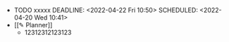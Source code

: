 - TODO xxxxx
  DEADLINE: <2022-04-22 Fri 10:50>
  SCHEDULED: <2022-04-20 Wed 10:41>
- [[✎ Planner]]
	- 12312312123123